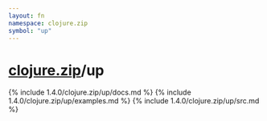 ```yaml
---
layout: fn
namespace: clojure.zip
symbol: "up"
---
```


# [clojure.zip](../)/up

{% include 1.4.0/clojure.zip/up/docs.md %}
{% include 1.4.0/clojure.zip/up/examples.md %}
{% include 1.4.0/clojure.zip/up/src.md %}

